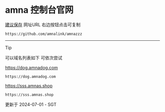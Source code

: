 # amna 控制台官网

[建议保存](https://github.com/amnalink/amnazzz)
 网址URL 右边按钮点击可复制  
```
https://github.com/amnalink/amnazzz
```  
****

> [!TIP]
> 可以域名列表如下 可依次尝试

https://dog.amnadog.com

```
https://dog.amnadog.com
```

https://sss.amnas.shop

```
https://sss.amnas.shop
```

更新于 2024-07-01 - SGT
